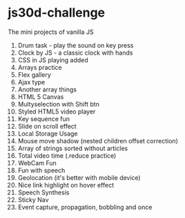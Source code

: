 # js30d-challenge

The mini projects of vanilla JS

1. Drum task - play the sound on key press
2. Clock by JS - a classic clock with hands
3. CSS in JS playing added
4. Arrays practice
5. Flex gallery
6. Ajax type
7. Another array things
8. HTML 5 Canvas
9. Multyselection with Shift btn
10. Styled HTML5 video player
11. Key sequence fun
12. Slide on scroll effect
13. Local Storage Usage
14. Mouse move shadow (nested children offset correction)
15. Array of strings sorted without articles
16. Total video time (.reduce practice)
17. WebCam Fun
18. Fun with speech
19. Geolocation (it's better with mobile device)
20. Nice link highlight on hover effect
21. Speech Synthesis
22. Sticky Nav
23. Event capture, propagation, bobbling and once
